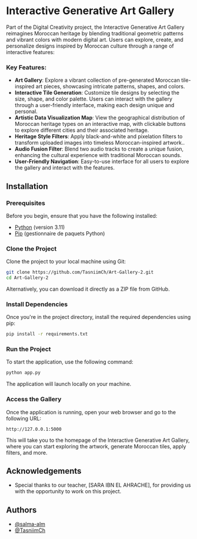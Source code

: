 # Interactive Generative Art Gallery

Part of the Digital Creativity project, the Interactive Generative Art Gallery reimagines Moroccan heritage by blending traditional geometric patterns and vibrant colors with modern digital art. Users can explore, create, and personalize designs inspired by Moroccan culture through a range of interactive features:

### Key Features:
- **Art Gallery**: Explore a vibrant collection of pre-generated Moroccan tile-inspired art pieces, showcasing intricate patterns, shapes, and colors.
- **Interactive Tile Generation**: Customize tile designs by selecting the size, shape, and color palette. Users can interact with the gallery through a user-friendly interface, making each design unique and personal.
- **Artistic Data Visualization Map**: View the geographical distribution of Moroccan heritage types on an interactive map, with clickable buttons to explore different cities and their associated heritage.
- **Heritage Style Filters**: Apply black-and-white and pixelation filters to transform uploaded images into timeless Moroccan-inspired artwork..
- **Audio Fusion Filter**: Blend two audio tracks to create a unique fusion, enhancing the cultural experience with traditional Moroccan sounds.
- **User-Friendly Navigation**: Easy-to-use interface for all users to explore the gallery and interact with the features.



## Installation

### Prerequisites

Before you begin, ensure that you have the following installed:

- [Python](https://www.python.org/) (version 3.11)
- [Pip](https://pip.pypa.io/en/stable/) (gestionnaire de paquets Python)

### Clone the Project

Clone the project to your local machine using Git:

```bash
git clone https://github.com/TasniimCh/Art-Gallery-2.git
cd Art-Gallery-2
```

Alternatively, you can download it directly as a ZIP file from GitHub.

### Install Dependencies  

Once you're in the project directory, install the required dependencies using pip:

```bash
pip install -r requirements.txt
```
### Run the Project

To start the application, use the following command:

```bash
python app.py
```
The application will launch locally on your machine.

### Access the Gallery

Once the application is running, open your web browser and go to the following URL:

```
http://127.0.0.1:5000
```
This will take you to the homepage of the Interactive Generative Art Gallery, where you can start exploring the artwork, generate Moroccan tiles, apply filters, and more.
## Acknowledgements

 - Special thanks to our teacher, [SARA IBN EL AHRACHE], for providing us with the opportunity to work on this project.

## Authors

- [@salma-alm](https://www.github.com/salma-alm)
- [@TasniimCh](https://www.github.com/TasniimCh)
